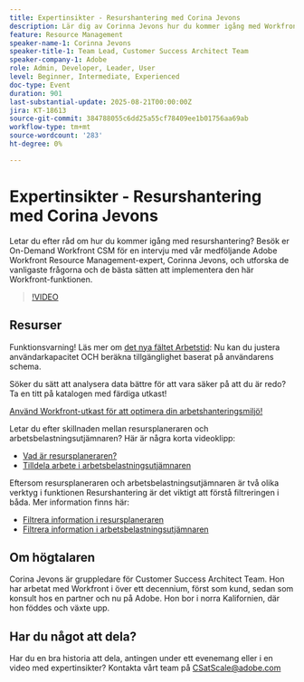 ```yaml
---
title: Expertinsikter - Resurshantering med Corina Jevons
description: Lär dig av Corinna Jevons hur du kommer igång med Workfront Resource Management, optimerar kapaciteten och balanserar arbetsbelastningarna effektivt.
feature: Resource Management
speaker-name-1: Corinna Jevons
speaker-title-1: Team Lead, Customer Success Architect Team
speaker-company-1: Adobe
role: Admin, Developer, Leader, User
level: Beginner, Intermediate, Experienced
doc-type: Event
duration: 901
last-substantial-update: 2025-08-21T00:00:00Z
jira: KT-18613
source-git-commit: 384788055c6dd25a55cf78409ee1b01756aa69ab
workflow-type: tm+mt
source-wordcount: '283'
ht-degree: 0%

---
```



# Expertinsikter - Resurshantering med Corina Jevons

Letar du efter råd om hur du kommer igång med resurshantering? Besök er On-Demand Workfront CSM för en intervju med vår medföljande Adobe Workfront Resource Management-expert, Corinna Jevons, och utforska de vanligaste frågorna och de bästa sätten att implementera den här Workfront-funktionen.

>[!VIDEO](https://video.tv.adobe.com/v/3469907/?learn=on&enablevpops&captions=swe)

## Resurser

Funktionsvarning!  Läs mer om [det nya fältet Arbetstid](https://experienceleaguecommunities.adobe.com/t5/workfront-discussions/the-new-work-time-field-now-you-can-adjust-user-capacity-and/m-p/582855#M519): Nu kan du justera användarkapacitet OCH beräkna tillgänglighet baserat på användarens schema.

Söker du sätt att analysera data bättre för att vara säker på att du är redo? Ta en titt på katalogen med färdiga utkast!

[Använd Workfront-utkast för att optimera din arbetshanteringsmiljö!](https://experienceleaguecommunities.adobe.com/t5/workfront-blogs/use-workfront-blueprints-to-optimize-your-work-management/ba-p/547147)

Letar du efter skillnaden mellan resursplaneraren och arbetsbelastningsutjämnaren? Här är några korta videoklipp:

* [Vad är resursplaneraren?](https://experienceleague.adobe.com/docs/workfront-learn/tutorials-workfront/manage-resources/resource-planning/what-is-the-resource-planner.html?lang=sv-SE)
* [Tilldela arbete i arbetsbelastningsutjämnaren](https://experienceleague.adobe.com/docs/workfront-learn/tutorials-workfront/manage-resources/workload-balancer/assign-work-in-the-workload-balancer.html?lang=sv-SE)

Eftersom resursplaneraren och arbetsbelastningsutjämnaren är två olika verktyg i funktionen Resurshantering är det viktigt att förstå filtreringen i båda. Mer information finns här:

* [Filtrera information i resursplaneraren](https://experienceleague.adobe.com/docs/workfront/using/manage-resources/resource-planning-in-adobe-workfront/filter-resource-planner.html?lang=sv-SE)
* [Filtrera information i arbetsbelastningsutjämnaren](https://experienceleague.adobe.com/docs/workfront/using/manage-resources/the-workload-balancer/filter-information-workload-balancer.html?lang=sv-SE)

## Om högtalaren

Corina Jevons är gruppledare för Customer Success Architect Team.  Hon har arbetat med Workfront i över ett decennium, först som kund, sedan som konsult hos en partner och nu på Adobe.  Hon bor i norra Kalifornien, där hon föddes och växte upp.

## Har du något att dela?

Har du en bra historia att dela, antingen under ett evenemang eller i en video med expertinsikter? Kontakta vårt team på [CSatScale@adobe.com](mailto:CSatScale@adobe.com)
